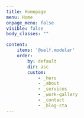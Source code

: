 ```yaml
---
title: Homepage
menu: Home
onpage_menu: false
visible: false
body_classes: ""

content:
    items: '@self.modular'
    order:
        by: default
        dir: asc
        custom:
            - _hero
            - _about
            - _services
            - _work-gallery
            - _contact
            - _blog-cta
---
```

